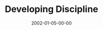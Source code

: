 ---
layout: message
category: message
series: "New Year, New Me"
title: "Developing Discipline "
date: 2002-01-05-00-00
message_id: 300
---